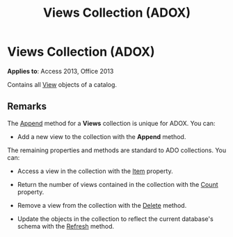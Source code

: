 ﻿---
title: Views Collection (ADOX)
TOCTitle: Views Collection (ADOX)
ms:assetid: 8d0f9517-4be1-be9c-d4cd-6d50cd5a8983
ms:mtpsurl: https://msdn.microsoft.com/library/JJ249618(v=office.15)
ms:contentKeyID: 48546246
ms.date: 09/18/2015
mtps_version: v=office.15
---

# Views Collection (ADOX)


**Applies to**: Access 2013, Office 2013

Contains all [View](view-object-adox.md) objects of a catalog.

## Remarks

The [Append](append-method-adox-views.md) method for a **Views** collection is unique for ADOX. You can:

  - Add a new view to the collection with the **Append** method.

The remaining properties and methods are standard to ADO collections. You can:

  - Access a view in the collection with the [Item](item-property-ado.md) property.

  - Return the number of views contained in the collection with the [Count](count-property-ado.md) property.

  - Remove a view from the collection with the [Delete](delete-method-adox-collections.md) method.

  - Update the objects in the collection to reflect the current database's schema with the [Refresh](refresh-method-ado.md) method.

